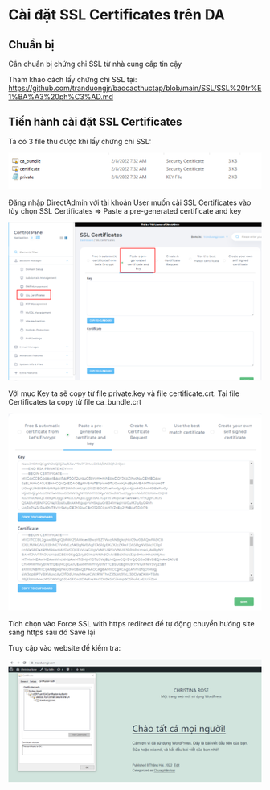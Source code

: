 # Cài đặt SSL Certificates trên DA 
## Chuẩn bị
Cần chuẩn bị chứng chỉ SSL từ nhà cung cấp tin cậy

Tham khảo cách lấy chứng chỉ SSL tại: https://github.com/tranduongjr/baocaothuctap/blob/main/SSL/SSL%20tr%E1%BA%A3%20ph%C3%AD.md

## Tiến hành cài đặt SSL Certificates

Ta có 3 file thu được khi lấy chứng chỉ SSL:

<img src="img/67.png">

Đăng nhập DirectAdmin với tài khoản User muốn cài SSL Certificates vào tùy chọn SSL Certificates => Paste a pre-generated certificate and key

<img src="img/68.png">

Với mục Key ta sẽ copy từ file private.key và file certificate.crt. Tại file Certificates ta copy từ file ca_bundle.crt

<img src="img/69.png">

Tích chọn vào Force SSL with https redirect để tự động chuyển hướng site sang https sau đó Save lại

Truy cập vào website để kiểm tra:

<img src="img/70.png">
